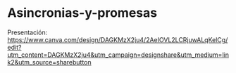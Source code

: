 # Asincronias-y-promesas

Presentación: https://www.canva.com/design/DAGKMzX2ju4/2AeIOVL2LCRjuwALqKelCg/edit?utm_content=DAGKMzX2ju4&utm_campaign=designshare&utm_medium=link2&utm_source=sharebutton
